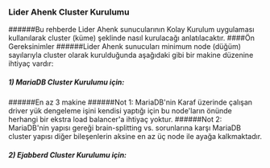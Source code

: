 ### Lider Ahenk Cluster Kurulumu
######Bu rehberde Lider Ahenk sunucularının Kolay Kurulum uygulaması kullanılarak cluster (küme) şeklinde nasıl kurulacağı anlatılacaktır.
####Ön Gereksinimler
######Lider Ahenk sunucuları minimum node (düğüm) sayılarıyla cluster olarak kurulduğunda aşağıdaki gibi bir makine düzenine ihtiyaç vardır:

##### 1) MariaDB Cluster Kurulumu için:
######En az 3 makine 
######Not 1: MariaDB'nin Karaf üzerinde çalışan driver yük dengeleme işini kendisi yaptığı için bu node'ların önünde herhangi bir ekstra load balancer'a ihtiyaç yoktur.
######Not 2: MariaDB'nin yapısı gereği brain-splitting vs. sorunlarına karşı MariaDB cluster yapısı diğer bileşenlerin aksine en az üç node ile ayağa kalkmaktadır.
##### 2) Ejabberd Cluster Kurulumu için:
